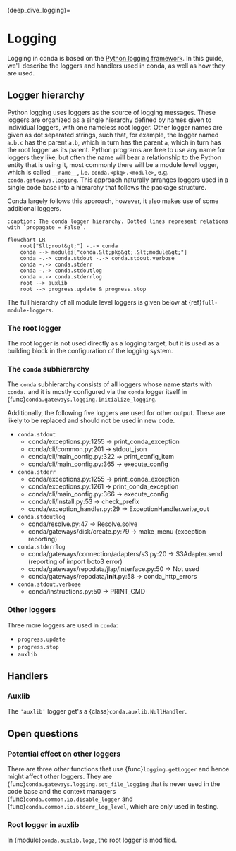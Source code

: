 (deep_dive_logging)=
# Logging

Logging in conda is based on the [Python logging framework](https://docs.python.org/3/library/logging.html).
In this guide, we'll describe the loggers and handlers used in conda, as well as how they are used.

## Logger hierarchy
Python logging uses loggers as the source of logging messages.
These loggers are organized as a single hierarchy defined by names given to individual loggers, with one nameless root logger.
Other logger names are given as dot separated strings, such that, for example, the logger named `a.b.c` has the parent `a.b`, which in turn has the parent `a`, which in turn has the root logger as its parent.
Python programs are free to use any name for loggers they like, but often the name will bear a relationship to the Python entity that is using it, most commonly there will be a module level logger, which is called `__name__`, i.e. `conda.<pkg>.<module>`, e.g. `conda.gateways.logging`.
This approach naturally arranges loggers used in a single code base into a hierarchy that follows the package structure.

Conda largely follows this approach, however, it also makes use of some additional loggers.

```{mermaid}
:caption: The conda logger hierarchy. Dotted lines represent relations with `propagate = False`.

flowchart LR
    root["&lt;root&gt;"] -.-> conda
    conda --> modules["conda.&lt;pkg&gt;.&lt;module&gt;"]
    conda -.-> conda.stdout -.-> conda.stdout.verbose
    conda -.-> conda.stderr
    conda -.-> conda.stdoutlog
    conda -.-> conda.stderrlog
    root --> auxlib
    root --> progress.update & progress.stop
```

The full hierarchy of all module level loggers is given below at {ref}`full-module-loggers`.

### The root logger

The root logger is not used directly as a logging target, but it is used as a building block in the configuration of the logging system.

### The `conda` subhierarchy

The `conda` subhierarchy consists of all loggers whose name starts with `conda.` and it is mostly configured via the `conda` logger itself in {func}`conda.gateways.logging.initialize_logging`.

Additionally, the following five loggers are used for other output.
These are likely to be replaced and should not be used in new code.
- `conda.stdout`
  - conda/exceptions.py:1255 -> print_conda_exception
  - conda/cli/common.py:201 -> stdout_json
  - conda/cli/main_config.py:322 -> print_config_item
  - conda/cli/main_config.py:365 -> execute_config
- `conda.stderr`
  - conda/exceptions.py:1255 -> print_conda_exception
  - conda/exceptions.py:1261 -> print_conda_exception
  - conda/cli/main_config.py:366 -> execute_config
  - conda/cli/install.py:53 -> check_prefix
  - conda/exception_handler.py:29 -> ExceptionHandler.write_out
- `conda.stdoutlog`
  - conda/resolve.py:47 -> Resolve.solve
  - conda/gateways/disk/create.py:79 -> make_menu (exception reporting)
- `conda.stderrlog`
  - conda/gateways/connection/adapters/s3.py:20 -> S3Adapter.send (reporting of import boto3 error)
  - conda/gateways/repodata/jlap/interface.py:50 -> Not used
  - conda/gateways/repodata/__init__.py:58 -> conda_http_errors
- `conda.stdout.verbose`
  - conda/instructions.py:50 -> PRINT_CMD

### Other loggers

Three more loggers are used in `conda`:
- `progress.update`
- `progress.stop`
- `auxlib`

## Handlers

### Auxlib

The `'auxlib'` logger get's a {class}`conda.auxlib.NullHandler`.

## Open questions

### Potential effect on other loggers

There are three other functions that use {func}`logging.getLogger` and hence might affect other loggers. They are {func}`conda.gateways.logging.set_file_logging` that is never used in the code base and the context managers {func}`conda.common.io.disable_logger` and {func}`conda.common.io.stderr_log_level`, which are only used in testing.

### Root logger in auxlib

In {module}`conda.auxlib.logz`, the root logger is modified.

